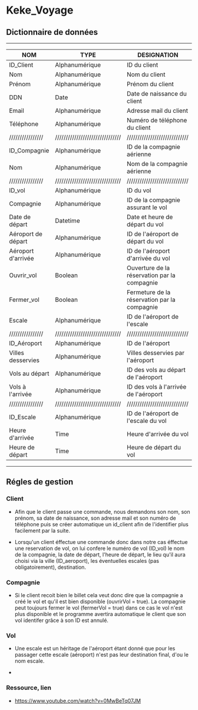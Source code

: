 # Keke_Voyage

## Dictionnaire de données

---

|NOM             |TYPE                           |DESIGNATION                  |
|----------------|-------------------------------|-----------------------------|
|ID_Client       |Alphanumérique                 |ID du client                 |
|Nom             |Alphanumérique                 |Nom du client                |
|Prénom          |Alphanumérique                 |Prénom du client             |
|DDN             |Date                           |Date de naissance du client  |
|Email           |Alphanumérique                 |Adresse mail du client       |
|Téléphone       |Alphanumérique                 |Numéro de téléphone du client|
|////////////////|///////////////////////////////|/////////////////////////////|
|ID_Compagnie    |Alphanumérique|ID de la compagnie aérienne|
|Nom             |Alphanumérique|Nom de la compagnie aérienne|
|////////////////|///////////////////////////////|/////////////////////////////|
|ID_vol          |Alphanumérique|ID du vol|
|Compagnie       |Alphanumérique|ID de la compagnie assurant le vol|
|Date de départ  |Datetime|Date et heure de départ du vol|
|Aéroport de départ|Alphanumérique|ID de l'aéroport de départ du vol|
|Aéroport d'arrivée|Alphanumérique|ID de l'aéroport d'arrivée du vol|
|Ouvrir_vol      |Boolean|Ouverture de la réservation par la compagnie|
|Fermer_vol      |Boolean|Fermeture de la réservation par la compagnie|
|Escale          |Alphanumérique|ID de l'aéroport de l'escale|
|////////////////|///////////////////////////////|/////////////////////////////|
|ID_Aéroport     |Alphanumérique|ID de l'aéroport|
|Villes desservies|Alphanumérique|Villes desservies par l'aéroport|
|Vols au départ  |Alphanumérique|ID des vols au départ de l'aéroport|
|Vols à l'arrivée|Alphanumérique|ID des vols à l'arrivée de l'aéroport|
|////////////////|///////////////////////////////|/////////////////////////////|
|ID_Escale       |Alphanumérique|ID de l'aéroport de l'escale du vol|
|Heure d'arrivée  |Time|Heure d'arrivée du vol|
|Heure de départ  |Time|Heure de départ du vol|

---

## Régles de gestion

### Client

* Afin que le client passe une commande, nous demandons son nom, son prénom, sa date de naissance, son adresse mail et son numéro de téléphone puis se créer automatique un id_client afin de l'identifier plus facilement par la suite.

* Lorsqu'un client éffectue une commande donc dans notre cas éffectue une reservation de vol, on lui confere le numéro de vol (ID_vol) le nom de la compagnie, la date de départ, l'heure de départ, le lieu qu'il aura choisi via la ville (ID_aeroport), les éventuelles escales (pas obligatoirement), destination. 

### Compagnie

* Si le client recoit bien le billet cela veut donc dire que la compagnie a créé le vol et qu'il est bien disponible (ouvrirVol = true). La compagnie peut toujours fermer le vol (fermerVol = true) dans ce cas le vol n'est plus disponible et le programme avertira automatique le client que son vol identifer grâce à son ID est annulé. 

### Vol

*  Une escale est un héritage de l'aéroport étant donné que pour les passager cette escale (aéroport) n'est pas leur destination final, d'ou le nom escale.

*  

### Ressource, lien 

* https://www.youtube.com/watch?v=0MwBeTq07JM
